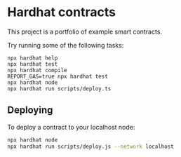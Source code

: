 # Hardhat contracts 

This project is a portfolio of example smart contracts.

Try running some of the following tasks:

```shell
npx hardhat help
npx hardhat test
npx hardhat compile
REPORT_GAS=true npx hardhat test
npx hardhat node
npx hardhat run scripts/deploy.ts
```

## Deploying 

To deploy a contract to your localhost node:

```bash
npx hardhat node 
npx hardhat run scripts/deploy.js --network localhost
```
